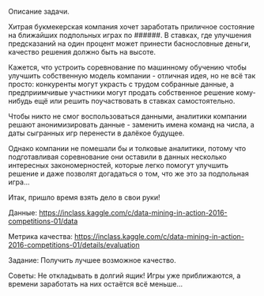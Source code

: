 Описание задачи.

Хитрая букмекерская компания хочет заработать приличное состояние на ближайших подпольных играх по ######. В ставках, где улучшения предсказаний на один процент может принести баснословные деньги, качество решения должно быть на высоте.

Кажется, что устроить соревнование по машинному обучению чтобы улучшить собственную модель компании - отличная идея, но не всё так просто: конкуренты могут украсть с трудом собранные данные, а предприимчивые участники могут продать собственное решение кому-нибудь ещё или решить поучаствовать в ставках самостоятельно.

Чтобы никто не смог воспользоваться данными, аналитики компании решают анонимизировать данные - заменить имена команд на числа, а даты сыгранных игр перенести в далёкое будущее.

Однако компании не помешали бы и толковые аналитики, потому что подготавливая соревнование они оставили в данных несколько интересных закономерностей, которые легко помогут улучшить решение и даже позволят догадаться о том, что же это за подпольная игра...

Итак, пришло время взять дело в свои руки!

Данные:
https://inclass.kaggle.com/c/data-mining-in-action-2016-competitions-01/data

Метрика качества:
https://inclass.kaggle.com/c/data-mining-in-action-2016-competitions-01/details/evaluation

Задание:
Получить лучшее возможное качество.

Советы:
Не откладывать в долгий ящик! Игры уже приближаются, а времени заработать на них остаётся всё меньше...
